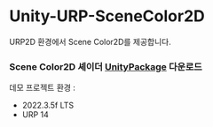 # Unity-URP-SceneColor2D
URP2D 환경에서 Scene Color2D를 제공합니다.
### Scene Color2D 셰이더 [UnityPackage](https://github.com/NK-Studio/Unity-URP-SceneColor2D/releases) 다운로드

데모 프로젝트 환경 : 
- 2022.3.5f LTS  
- URP 14 
